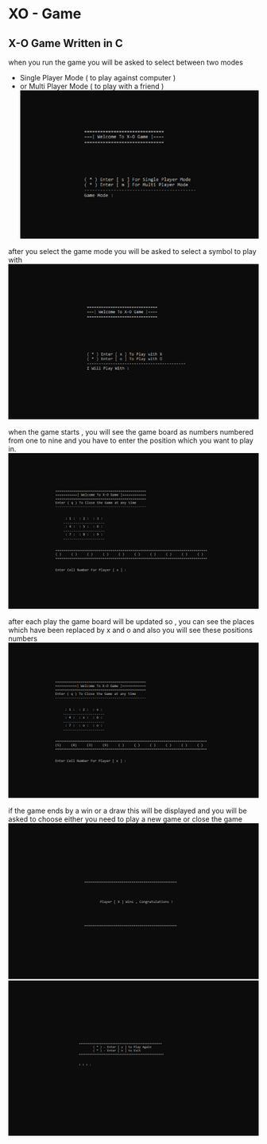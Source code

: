 # XO - Game
## X-O Game Written in C 
when you run the game you will be asked to select between two modes  
- Single Player Mode ( to play against computer ) 
- or Multi Player Mode ( to play with a friend ) 
![](/imgs/1.jpg) 

after you select the game mode you will be asked to select a symbol to play with 
![](/imgs/2.jpg) 

when the game starts , you will see the game board as numbers numbered from one to nine and you have to enter the position which you want to play in.
![](/imgs/3.jpg) 

after each play the game board will be updated so , you can see the places which have been replaced by x and o and also you will see these positions numbers
![](/imgs/4.jpg) 

if the game ends by a win or a draw this will be displayed  and you will be asked to choose either you need to play a new game or close the game 
![](/imgs/5.jpg)
![](/imgs/6.jpg) 
 
